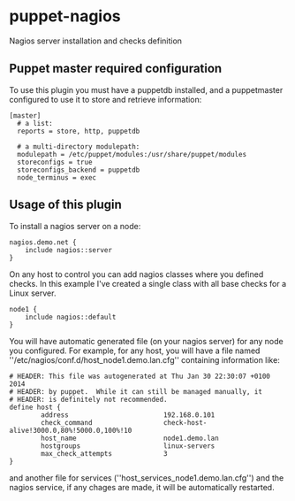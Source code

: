 puppet-nagios
=============

Nagios server installation and checks definition

## Puppet master required configuration
To use this plugin you must have a puppetdb installed, and a puppetmaster configured to use it to store and retrieve information:

```
[master]
  # a list:
  reports = store, http, puppetdb

  # a multi-directory modulepath:
  modulepath = /etc/puppet/modules:/usr/share/puppet/modules
  storeconfigs = true
  storeconfigs_backend = puppetdb
  node_terminus = exec

```

## Usage of this plugin

To install a nagios server on a node:

```
nagios.demo.net {
    include nagios::server
}
```

On any host to control you can add nagios classes where you defined checks.
In this example I've created a single class with all base checks for a Linux
server.

```
node1 {
    include nagios::default
}
```

You will have automatic generated file (on your nagios server) for any node you
configured. For example, for any host, you will have a file named ''/etc/nagios/conf.d/host_node1.demo.lan.cfg'' containing
information like:

```
# HEADER: This file was autogenerated at Thu Jan 30 22:30:07 +0100 2014
# HEADER: by puppet.  While it can still be managed manually, it
# HEADER: is definitely not recommended.
define host {
        address                        192.168.0.101
        check_command                  check-host-alive!3000.0,80%!5000.0,100%!10
        host_name                      node1.demo.lan
        hostgroups                     linux-servers
        max_check_attempts             3
}
```
and another file for services (''host_services_node1.demo.lan.cfg'')
and the nagios service, if any chages are made, it will be automatically restarted.

